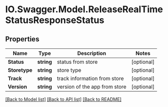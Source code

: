 # IO.Swagger.Model.ReleaseRealTimeStatusResponseStatus
## Properties

Name | Type | Description | Notes
------------ | ------------- | ------------- | -------------
**Status** | **string** | status from store | [optional] 
**Storetype** | **string** | store type | [optional] 
**Track** | **string** | track information from store | [optional] 
**Version** | **string** | version of the app from store | [optional] 

[[Back to Model list]](../README.md#documentation-for-models) [[Back to API list]](../README.md#documentation-for-api-endpoints) [[Back to README]](../README.md)

